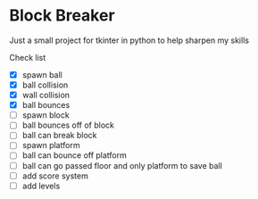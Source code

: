 # Block Breaker
Just a small project for tkinter in python to help sharpen my skills

Check list

- [x] spawn ball
- [x] ball collision
- [x] wall collision
- [x] ball bounces
- [ ] spawn block
- [ ] ball bounces off of block
- [ ] ball can break block
- [ ] spawn platform
- [ ] ball can bounce off platform
- [ ] ball can go passed floor and only platform to save ball
- [ ] add score system
- [ ] add levels